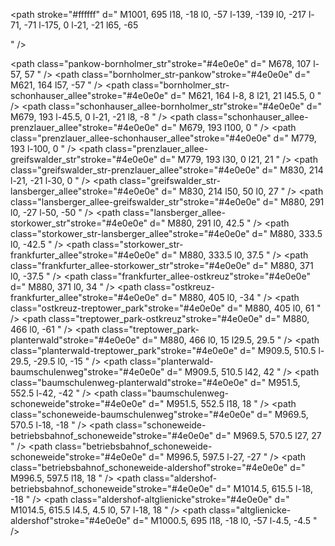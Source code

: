 <!-- S9 -->
<path stroke="#ffffff" d="
M1001, 695
l18, -18
l0, -57
l-139, -139
l0, -217
l-71, -71
l-175, 0
l-21, -21
l65, -65

"
/>


<path class="pankow-bornholmer_str"stroke="#4e0e0e" d="
M678, 107
l-57, 57
"
/>
<path class="bornholmer_str-pankow"stroke="#4e0e0e" d="
M621, 164
l57, -57
"
/>
<path class="bornholmer_str-schonhauser_allee"stroke="#4e0e0e" d="
M621, 164
l-8, 8
l21, 21
l45.5, 0
"
/>
<path class="schonhauser_allee-bornholmer_str"stroke="#4e0e0e" d="
M679, 193
l-45.5, 0
l-21, -21
l8, -8
"
/>
<path class="schonhauser_allee-prenzlauer_allee"stroke="#4e0e0e" d="
M679, 193
l100, 0
"
/>
<path class="prenzlauer_allee-schonhauser_allee"stroke="#4e0e0e" d="
M779, 193
l-100, 0
"
/>
<path class="prenzlauer_allee-greifswalder_str"stroke="#4e0e0e" d="
M779, 193
l30, 0
l21, 21
"
/>
<path class="greifswalder_str-prenzlauer_allee"stroke="#4e0e0e" d="
M830, 214
l-21, -21
l-30, 0
"
/>
<path class="greifswalder_str-lansberger_allee"stroke="#4e0e0e" d="
M830, 214
l50, 50
l0, 27
"
/>
<path class="lansberger_allee-greifswalder_str"stroke="#4e0e0e" d="
M880, 291
l0, -27
l-50, -50
"
/>
<path class="lansberger_allee-storkower_str"stroke="#4e0e0e" d="
M880, 291
l0, 42.5
"
/>
<path class="storkower_str-lansberger_allee"stroke="#4e0e0e" d="
M880, 333.5
l0, -42.5
"
/>
<path class="storkower_str-frankfurter_allee"stroke="#4e0e0e" d="
M880, 333.5
l0, 37.5
"
/>
<path class="frankfurter_allee-storkower_str"stroke="#4e0e0e" d="
M880, 371
l0, -37.5
"
/>
<path class="frankfurter_allee-ostkreuz"stroke="#4e0e0e" d="
M880, 371
l0, 34
"
/>
<path class="ostkreuz-frankfurter_allee"stroke="#4e0e0e" d="
M880, 405
l0, -34
"
/>
<path class="ostkreuz-treptower_park"stroke="#4e0e0e" d="
M880, 405
l0, 61
"
/>
<path class="treptower_park-ostkreuz"stroke="#4e0e0e" d="
M880, 466
l0, -61
"
/>
<path class="treptower_park-planterwald"stroke="#4e0e0e" d="
M880, 466
l0, 15
l29.5, 29.5
"
/>
<path class="planterwald-treptower_park"stroke="#4e0e0e" d="
M909.5, 510.5
l-29.5, -29.5
l0, -15
"
/>
<path class="planterwald-baumschulenweg"stroke="#4e0e0e" d="
M909.5, 510.5
l42, 42
"
/>
<path class="baumschulenweg-planterwald"stroke="#4e0e0e" d="
M951.5, 552.5
l-42, -42
"
/>
<path class="baumschulenweg-schoneweide"stroke="#4e0e0e" d="
M951.5, 552.5
l18, 18
"
/>
<path class="schoneweide-baumschulenweg"stroke="#4e0e0e" d="
M969.5, 570.5
l-18, -18
"
/>
<path class="schoneweide-betriebsbahnof_schoneweide"stroke="#4e0e0e" d="
M969.5, 570.5
l27, 27
"
/>
<path class="betriebsbahnof_schoneweide-schoneweide"stroke="#4e0e0e" d="
M996.5, 597.5
l-27, -27
"
/>
<path class="betriebsbahnof_schoneweide-aldershof"stroke="#4e0e0e" d="
M996.5, 597.5
l18, 18
"
/>
<path class="aldershof-betriebsbahnof_schoneweide"stroke="#4e0e0e" d="
M1014.5, 615.5
l-18, -18
"
/>
<path class="aldershof-altglienicke"stroke="#4e0e0e" d="
M1014.5, 615.5
l4.5, 4.5
l0, 57
l-18, 18
"
/>
<path class="altglienicke-aldershof"stroke="#4e0e0e" d="
M1000.5, 695
l18, -18
l0, -57
l-4.5, -4.5
"
/>
